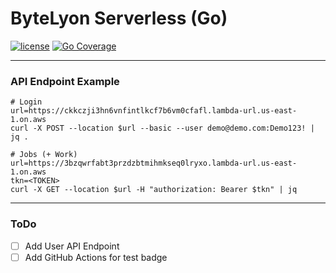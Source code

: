 # ByteLyon Serverless (Go)
[![license](http://img.shields.io/badge/license-MIT-red.svg?style=flat)](https://raw.githubusercontent.com/rs/zerolog/master/LICENSE)
[![Go Coverage](http://img.shields.io/badge/coverage-71.9%25-olive.svg?style=flat)](https://raw.githack.com/wiki/rs/zerolog/coverage.html)

[//]: # ([![Build Status]&#40;https://github.com/rs/zerolog/actions/workflows/test.yml/badge.svg&#41;]&#40;https://github.com/rs/zerolog/actions/workflows/test.yml&#41; )
***
### API Endpoint Example
```shell
# Login
url=https://ckkczji3hn6vnfintlkcf7b6vm0cfafl.lambda-url.us-east-1.on.aws
curl -X POST --location $url --basic --user demo@demo.com:Demo123! | jq .

# Jobs (+ Work)
url=https://3bzqwrfabt3przdzbtmihmkseq0lryxo.lambda-url.us-east-1.on.aws
tkn=<TOKEN>
curl -X GET --location $url -H "authorization: Bearer $tkn" | jq
```
***
### ToDo
- [ ] Add User API Endpoint
- [ ] Add GitHub Actions for test badge